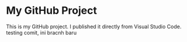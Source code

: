 # My GitHub Project

This is my GitHub project. I published it directly from Visual Studio Code. testing comit, ini bracnh baru